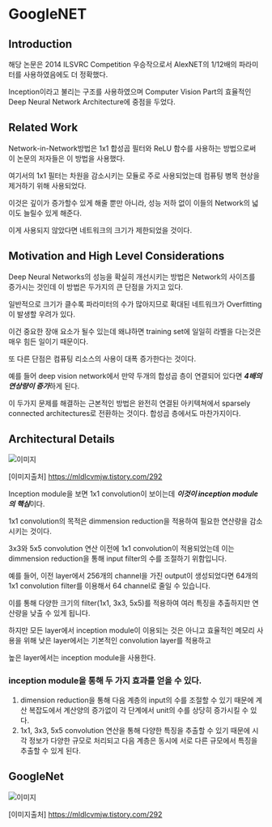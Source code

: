 # GoogleNET

## Introduction

해당 논문은 2014 ILSVRC Competition 우승작으로서 AlexNET의 1/12배의 파라미터를 사용하였음에도 더 정확했다.

Inception이라고 불리는 구조를 사용하였으며 Computer Vision Part의 효율적인 Deep Neural Network Architecture에 중점을 두었다.

## Related Work

Network-in-Network방법은 1x1 합성곱 필터와 ReLU 함수를 사용하는 방법으로써 이 논문의 저자들은 이 방법을 사용했다.
 
여기서의 1x1 필터는 차원을 감소시키는 모듈로 주로 사용되었는데 컴퓨팅 병목 현상을 제거하기 위해 사용되었다.

이것은 깊이가 증가할수 있게 해줄 뿐만 아니라, 성능 저하 없이 이들의 Network의 넓이도 늘릴수 있게 해준다.

이게 사용되지 않았다면 네트워크의 크기가 제한되었을 것이다.
 
## Motivation and High Level Considerations

 Deep Neural Networks의 성능을 확실히 개선시키는 방법은 Network의 사이즈를 증가시는 것인데 이 방법은 두가지의 큰 단점을 가지고 있다.

 일반적으로 크기가 클수록 파라미터의 수가 많아지므로 확대된 네트워크가 Overfitting이 발생할 우려가 있다.

 이건 중요한 장애 요소가 될수 있는데 왜냐하면 training set에 일일히 라벨을 다는것은 매우 힘든 일이기 때문이다.

 또 다른 단점은 컴퓨팅 리소스의 사용이 대폭 증가한다는 것이다.

 예를 들어 deep vision network에서 만약 두개의 합성곱 층이 연결되어 있다면 ***4배의 연상량이 증가***하게 된다.

 이 두가지 문제를 해결하는 근본적인 방법은 완전히 연결된 아키텍쳐에서 sparsely connected architectures로 전환하는 것이다. 합성곱 층에서도 마찬가지이다.

## Architectural Details

![이미지](https://img1.daumcdn.net/thumb/R1280x0/?scode=mtistory2&fname=https%3A%2F%2Fblog.kakaocdn.net%2Fdn%2Fbk1AHm%2Fbtrac9fKzpS%2FHrK8Qa9mptVaXgvt6HGuHK%2Fimg.png)

[이미지출처] https://mldlcvmjw.tistory.com/292

 Inception module을 보면 1x1 convolution이 보이는데 ***이것이 inception module의 핵심***이다.
 
 1x1 convolution의 목적은 dimmension reduction을 적용하여 필요한 연산량을 감소시키는 것이다.
 
 3x3와 5x5 convolution 연산 이전에 1x1 convolution이 적용되었는데 이는 dimmension reduction을 통해 input filter의 수를 조절하기 위함입니다.
 
 예를 들어, 이전 layer에서 256개의 channel을 가진 output이 생성되었다면 64개의 1x1 convolution filter를 이용해서 64 channel로 줄일 수 있습니다.
 
 이를 통해 다양한 크기의 filter(1x1, 3x3, 5x5)를 적용하여 여러 특징을 추출하지만 연산량을 낮출 수 있게 됩니다.
 
 하지만 모든 layer에서 inception module이 이용되는 것은 아니고 효율적인 메모리 사용을 위해 낮은 layer에서는 기본적인 convolution layer를 적용하고
 
 높은 layer에서는 inception module을 사용한다.

 ### inception module을 통해 두 가지 효과를 얻을 수 있다.

1. dimension reduction을 통해 다음 계층의 input의 수를 조절할 수 있기 때문에 계산 복잡도에서 계산양의 증가없이 각 단계에서 unit의 수를 상당히 증가시킬 수 있다.
2. 1x1, 3x3, 5x5 convolution 연산을 통해 다양한 특징을 추출할 수 있기 때문에 시각 정보가 다양한 규모로 처리되고 다음 계층은 동시에 서로 다른 규모에서 특징을 추출할 수 있게 된다.

## GoogleNet

![이미지](https://img1.daumcdn.net/thumb/R1280x0/?scode=mtistory2&fname=https%3A%2F%2Fblog.kakaocdn.net%2Fdn%2FA4nO0%2Fbtq98dKbKai%2FCmgKHK0GeUFjdmnfPPXuW0%2Fimg.png)

[이미지출처] https://mldlcvmjw.tistory.com/292

